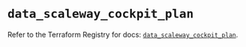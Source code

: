 # `data_scaleway_cockpit_plan`

Refer to the Terraform Registry for docs: [`data_scaleway_cockpit_plan`](https://registry.terraform.io/providers/scaleway/scaleway/2.42.1/docs/data-sources/cockpit_plan).
